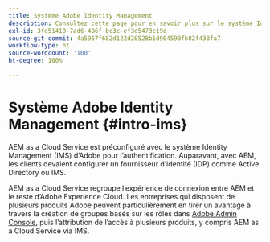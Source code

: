 ```yaml
---
title: Système Adobe Identity Management
description: Consultez cette page pour en savoir plus sur le système Identity Management.
exl-id: 3fd51410-7ad6-486f-bc3c-ef3d5473c19d
source-git-commit: 4a5967f682d122d20528b1d904590fb82f438fa7
workflow-type: ht
source-wordcount: '100'
ht-degree: 100%

---
```


# Système Adobe Identity Management {#intro-ims}

AEM as a Cloud Service est préconfiguré avec le système Identity Management (IMS) d’Adobe pour l’authentification. Auparavant, avec AEM, les clients devaient configurer un fournisseur d’identité (IDP) comme Active Directory ou IMS.

AEM as a Cloud Service regroupe l’expérience de connexion entre AEM et le reste d’Adobe Experience Cloud. Les entreprises qui disposent de plusieurs produits Adobe peuvent particulièrement en tirer un avantage à travers la création de groupes basés sur les rôles dans [Adobe Admin Console](/help/onboarding/learn-concepts/admin-console.md), puis l’attribution de l’accès à plusieurs produits, y compris AEM as a Cloud Service via IMS.
